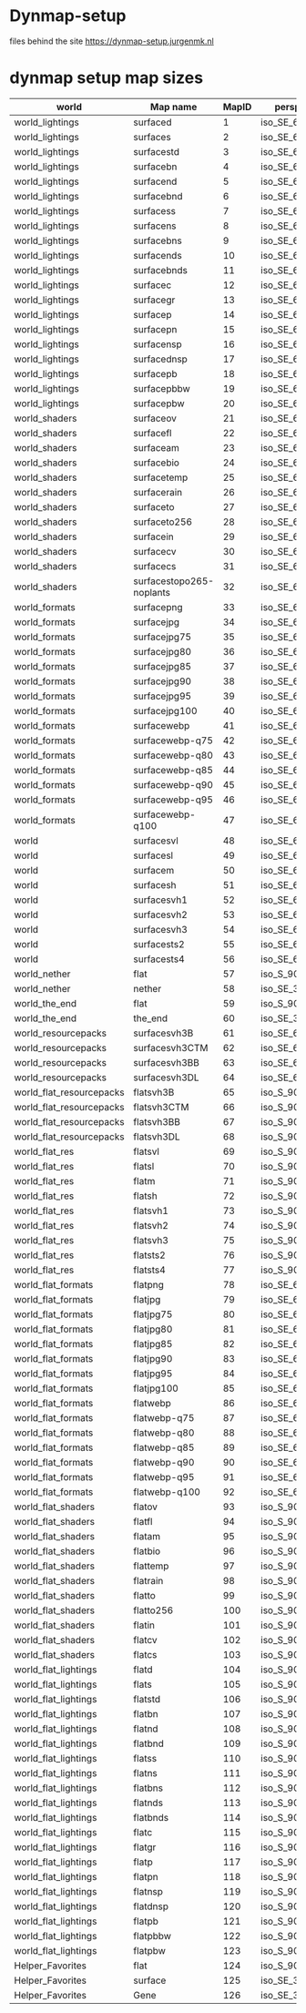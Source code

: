 # Dynmap-setup
files behind the site https://dynmap-setup.jurgenmk.nl
# dynmap setup map sizes

| world | Map name | MapID | perspective | size |
|-------|----------|-------|-------------|------|
world_lightings | surfaced | 1 | iso_SE_60_hires | 16 | 15.88 MB|
world_lightings | surfaces | 2 | iso_SE_60_hires | 16 | 10.77 MB|
world_lightings | surfacestd | 3 | iso_SE_60_hires | 16 | 0.02 MB|
world_lightings | surfacebn | 4 | iso_SE_60_hires | 16 | 43.54 MB|
world_lightings | surfacend | 5 | iso_SE_60_hires | 16 | 15.89 MB|
world_lightings | surfacebnd | 6 | iso_SE_60_hires | 16 | 10.77 MB|
world_lightings | surfacess | 7 | iso_SE_60_hires | 16 | 12.82 MB|
world_lightings | surfacens | 8 | iso_SE_60_hires | 16 | 15.89 MB|
world_lightings | surfacebns | 9 | iso_SE_60_hires | 16 | 21.01 MB|
world_lightings | surfacends | 10 | iso_SE_60_hires | 16 | 30.22 MB|
world_lightings | surfacebnds | 11 | iso_SE_60_hires | 16 | 55.82 MB|
world_lightings | surfacec | 12 | iso_SE_60_hires | 16 | 13.84 MB|
world_lightings | surfacegr | 13 | iso_SE_60_hires | 16 | 9.74 MB|
world_lightings | surfacep | 14 | iso_SE_60_hires | 16 | 11.79 MB|
world_lightings | surfacepn | 15 | iso_SE_60_hires | 16 | 13.84 MB|
world_lightings | surfacensp | 16 | iso_SE_60_hires | 16 | 18.96 MB|
world_lightings | surfacednsp | 17 | iso_SE_60_hires | 16 | 27.15 MB|
world_lightings | surfacepb | 18 | iso_SE_60_hires | 16 | 31.25 MB|
world_lightings | surfacepbbw | 19 | iso_SE_60_hires | 16 | 0.32 MB|
world_lightings | surfacepbw | 20 | iso_SE_60_hires | 16 | 2.58 MB|
world_shaders | surfaceov | 21 | iso_SE_60_hires | 16 | 2.58 MB|
world_shaders | surfacefl | 22 | iso_SE_60_hires | 16 | 9.74 MB|
world_shaders | surfaceam | 23 | iso_SE_60_hires | 16 | 9.74 MB|
world_shaders | surfacebio | 24 | iso_SE_60_hires | 16 | 4.62 MB|
world_shaders | surfacetemp | 25 | iso_SE_60_hires | 16 | 5.65 MB|
world_shaders | surfacerain | 26 | iso_SE_60_hires | 16 | 2.58 MB|
world_shaders | surfaceto | 27 | iso_SE_60_hires | 16 | 2.58 MB|
world_shaders | surfaceto256 | 28 | iso_SE_60_hires | 16 | 2.58 MB|
world_shaders | surfacein | 29 | iso_SE_60_hires | 16 | 1.55 MB|
world_shaders | surfacecv | 30 | iso_SE_60_hires | 16 | 73.23 MB|
world_shaders | surfacecs | 31 | iso_SE_60_hires | 16 | 73.23 MB|
world_shaders | surfacestopo265-noplants | 32 | iso_SE_60_hires | 16 | 41.49 MB|
world_formats | surfacepng | 33 | iso_SE_60_hires | 16 | 73.23 MB|
world_formats | surfacejpg | 34 | iso_SE_60_hires | 16 | 1.55 MB|
world_formats | surfacejpg75 | 35 | iso_SE_60_hires | 16 | 1.55 MB|
world_formats | surfacejpg80 | 36 | iso_SE_60_hires | 16 | 291.34 MB|
world_formats | surfacejpg85 | 37 | iso_SE_60_hires | 16 | 291.34 MB|
world_formats | surfacejpg90 | 38 | iso_SE_60_hires | 16 | 93.71 MB|
world_formats | surfacejpg95 | 39 | iso_SE_60_hires | 16 | 291.34 MB|
world_formats | surfacejpg100 | 40 | iso_SE_60_hires | 16 | 21.01 MB|
world_formats | surfacewebp | 41 | iso_SE_60_hires | 16 | 18.96 MB|
world_formats | surfacewebp-q75 | 42 | iso_SE_60_hires | 16 | 4.62 MB|
world_formats | surfacewebp-q80 | 43 | iso_SE_60_hires | 16 | 7.7 MB|
world_formats | surfacewebp-q85 | 44 | iso_SE_60_hires | 16 | 4.62 MB|
world_formats | surfacewebp-q90 | 45 | iso_SE_60_hires | 16 | 18.96 MB|
world_formats | surfacewebp-q95 | 46 | iso_SE_60_hires | 16 | 7.7 MB|
world_formats | surfacewebp-q100 | 47 | iso_SE_60_hires | 16 | 18.96 MB|
world | surfacesvl | 48 | iso_SE_60_vlowres | 4 | 18.96 MB|
world | surfacesl | 49 | iso_SE_60_lowres | 8 | 4.62 MB|
world | surfacem | 50 | iso_SE_60_medres | 12 | 7.7 MB|
world | surfacesh | 51 | iso_SE_60_hires | 16 | 4.62 MB|
world | surfacesvh1 | 52 | iso_SE_60_hires | 16 | 18.96 MB|
world | surfacesvh2 | 53 | iso_SE_60_hires | 16 | 7.7 MB|
world | surfacesvh3 | 54 | iso_SE_60_hires | 16 | 18.96 MB|
world | surfacests2 | 55 | iso_SE_60_hires | 16 | 18.96 MB|
world | surfacests4 | 56 | iso_SE_60_hires | 16 | 16.91 MB|
world_nether | flat | 57 | iso_S_90_lowres | 8 | 13.84 MB|
world_nether | nether | 58 | iso_SE_30_hires | 16 | 14.86 MB|
world_the_end | flat | 59 | iso_S_90_lowres | 8 | 8.72 MB|
world_the_end | the_end | 60 | iso_SE_30_hires | 16 | 8.72 MB|
world_resourcepacks | surfacesvh3B | 61 | iso_SE_60_hires | 16 | 14.86 MB|
world_resourcepacks | surfacesvh3CTM | 62 | iso_SE_60_hires | 16 | 12.82 MB|
world_resourcepacks | surfacesvh3BB | 63 | iso_SE_60_hires | 16 | 23.06 MB|
world_resourcepacks | surfacesvh3DL | 64 | iso_SE_60_hires | 16 | 27.15 MB|
world_flat_resourcepacks | flatsvh3B | 65 | iso_S_90_hires | 16 | 15.89 MB|
world_flat_resourcepacks | flatsvh3CTM | 66 | iso_S_90_hires | 16 | 14.86 MB|
world_flat_resourcepacks | flatsvh3BB | 67 | iso_S_90_hires | 16 | 3.6 MB|
world_flat_resourcepacks | flatsvh3DL | 68 | iso_S_90_hires | 16 | 5.65 MB|
world_flat_res | flatsvl | 69 | iso_S_90_vlowres | 4 | 3.6 MB|
world_flat_res | flatsl | 70 | iso_S_90_lowres | 8 | 14.86 MB|
world_flat_res | flatm | 71 | iso_S_90_medres | 12 | 5.65 MB|
world_flat_res | flatsh | 72 | iso_S_90_hires | 16 | 14.86 MB|
world_flat_res | flatsvh1 | 73 | iso_S_90_hires | 16 | 14.86 MB|
world_flat_res | flatsvh2 | 74 | iso_S_90_hires | 16 | 3.6 MB|
world_flat_res | flatsvh3 | 75 | iso_S_90_hires | 16 | 5.65 MB|
world_flat_res | flatsts2 | 76 | iso_S_90_hires | 16 | 3.6 MB|
world_flat_res | flatsts4 | 77 | iso_S_90_hires | 16 | 14.86 MB|
world_flat_formats | flatpng | 78 | iso_SE_60_hires | 16 | 5.65 MB|
world_flat_formats | flatjpg | 79 | iso_SE_60_hires | 16 | 14.86 MB|
world_flat_formats | flatjpg75 | 80 | iso_SE_60_hires | 16 | 14.86 MB|
world_flat_formats | flatjpg80 | 81 | iso_SE_60_hires | 16 | 13.84 MB|
world_flat_formats | flatjpg85 | 82 | iso_SE_60_hires | 16 | 10.77 MB|
world_flat_formats | flatjpg90 | 83 | iso_SE_60_hires | 16 | 10.77 MB|
world_flat_formats | flatjpg95 | 84 | iso_SE_60_hires | 16 | 6.67 MB|
world_flat_formats | flatjpg100 | 85 | iso_SE_60_hires | 16 | 6.67 MB|
world_flat_formats | flatwebp | 86 | iso_SE_60_hires | 16 | 11.79 MB|
world_flat_formats | flatwebp-q75 | 87 | iso_SE_60_hires | 16 | 9.74 MB|
world_flat_formats | flatwebp-q80 | 88 | iso_SE_60_hires | 16 | 14.86 MB|
world_flat_formats | flatwebp-q85 | 89 | iso_SE_60_hires | 16 | 23.06 MB|
world_flat_formats | flatwebp-q90 | 90 | iso_SE_60_hires | 16 | 98.83 MB|
world_flat_formats | flatwebp-q95 | 91 | iso_SE_60_hires | 16 | 18.96 MB|
world_flat_formats | flatwebp-q100 | 92 | iso_SE_60_hires | 16 | 4.62 MB|
world_flat_shaders | flatov | 93 | iso_S_90_hires | 16 | 2.58 MB|
world_flat_shaders | flatfl | 94 | iso_S_90_hires | 16 | 16.91 MB|
world_flat_shaders | flatam | 95 | iso_S_90_hires | 16 | 0.02 MB|
world_flat_shaders | flatbio | 96 | iso_S_90_hires | 16 | 14.86 MB|
world_flat_shaders | flattemp | 97 | iso_S_90_hires | 16 | 37.39 MB|
world_flat_shaders | flatrain | 98 | iso_S_90_hires | 16 | 84.5 MB|
world_flat_shaders | flatto | 99 | iso_S_90_hires | 16 | 185.87 MB|
world_flat_shaders | flatto256 | 100 | iso_S_90_hires | 16 | 39.44 MB|
world_flat_shaders | flatin | 101 | iso_S_90_hires | 16 | 73.23 MB|
world_flat_shaders | flatcv | 102 | iso_S_90_hires | 16 | 291.34 MB|
world_flat_shaders | flatcs | 103 | iso_S_90_hires | 16 | 0.02 MB|
world_flat_lightings | flatd | 104 | iso_S_90_hires | 16 | 0.02 MB|
world_flat_lightings | flats | 105 | iso_S_90_hires | 16 | 55.82 MB|
world_flat_lightings | flatstd | 106 | iso_S_90_hires | 16 | 11.79 MB|
world_flat_lightings | flatbn | 107 | iso_S_90_hires | 16 | 8.72 MB|
world_flat_lightings | flatnd | 108 | iso_S_90_hires | 16 | 5.65 MB|
world_flat_lightings | flatbnd | 109 | iso_S_90_hires | 16 | 22.03 MB|
world_flat_lightings | flatss | 110 | iso_S_90_hires | 16 | 6.67 MB|
world_flat_lightings | flatns | 111 | iso_S_90_hires | 16 | 23.06 MB|
world_flat_lightings | flatbns | 112 | iso_S_90_hires | 16 | 2.58 MB|
world_flat_lightings | flatnds | 113 | iso_S_90_hires | 16 | 2.58 MB|
world_flat_lightings | flatbnds | 114 | iso_S_90_hires | 16 | 5.65 MB|
world_flat_lightings | flatc | 115 | iso_S_90_hires | 16 | 5.65 MB|
world_flat_lightings | flatgr | 116 | iso_S_90_hires | 16 | 16.91 MB|
world_flat_lightings | flatp | 117 | iso_S_90_hires | 16 | 15.89 MB|
world_flat_lightings | flatpn | 118 | iso_S_90_hires | 16 | 5.65 MB|
world_flat_lightings | flatnsp | 119 | iso_S_90_hires | 16 | 12.82 MB|
world_flat_lightings | flatdnsp | 120 | iso_S_90_hires | 16 | 12.82 MB|
world_flat_lightings | flatpb | 121 | iso_S_90_hires | 16 | 4.62 MB|
world_flat_lightings | flatpbbw | 122 | iso_S_90_hires | 16 | 4.62 MB|
world_flat_lightings | flatpbw | 123 | iso_S_90_hires | 16 | 12.82 MB|
Helper_Favorites | flat | 124 | iso_S_90_lowres | 8 | 11.79 MB|
Helper_Favorites | surface | 125 | iso_SE_30_hires | 16 | 15.89 MB|
Helper_Favorites | Gene | 126 | iso_SE_30_hires | 16 | 17.94 MB|
